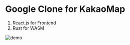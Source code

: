 # Google Clone for KakaoMap

1. React.js for Frontend
2. Rust for WASM
   

![demo](https://github.com/Alfex4936/DDD-Choose/assets/2356749/c6f32170-4da0-4ffb-8ed9-90f586b60636)